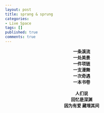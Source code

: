 ```yaml
---
layout: post
title: sprang & sprung
categories:
- Live Space
tags: []
published: true
comments: true
---
```

<p><div style="text-align:center"><b>一条溪流</b><br /><b>
一处美景</b><br /><b>
一件项链</b><br /><b>
一支漫舞 </b><br /><b>
一次奇遇</b><br /><b>
一本书卷</b><br /><b>
</b><br /><b>
人们说</b><br /><b>
回忆是深渊</b><br /><b>因为有爱 藏埋其间<br /></b></div></p>
